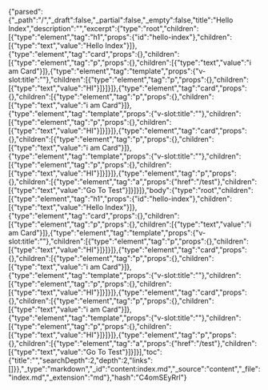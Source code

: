 {"parsed":{"_path":"/","_draft":false,"_partial":false,"_empty":false,"title":"Hello Index","description":"","excerpt":{"type":"root","children":[{"type":"element","tag":"h1","props":{"id":"hello-index"},"children":[{"type":"text","value":"Hello Index"}]},{"type":"element","tag":"card","props":{},"children":[{"type":"element","tag":"p","props":{},"children":[{"type":"text","value":"i am Card"}]},{"type":"element","tag":"template","props":{"v-slot:title":""},"children":[{"type":"element","tag":"p","props":{},"children":[{"type":"text","value":"HI"}]}]}]},{"type":"element","tag":"card","props":{},"children":[{"type":"element","tag":"p","props":{},"children":[{"type":"text","value":"i am Card"}]},{"type":"element","tag":"template","props":{"v-slot:title":""},"children":[{"type":"element","tag":"p","props":{},"children":[{"type":"text","value":"HI"}]}]}]},{"type":"element","tag":"card","props":{},"children":[{"type":"element","tag":"p","props":{},"children":[{"type":"text","value":"i am Card"}]},{"type":"element","tag":"template","props":{"v-slot:title":""},"children":[{"type":"element","tag":"p","props":{},"children":[{"type":"text","value":"HI"}]}]}]},{"type":"element","tag":"p","props":{},"children":[{"type":"element","tag":"a","props":{"href":"/test"},"children":[{"type":"text","value":"Go To Test"}]}]}]},"body":{"type":"root","children":[{"type":"element","tag":"h1","props":{"id":"hello-index"},"children":[{"type":"text","value":"Hello Index"}]},{"type":"element","tag":"card","props":{},"children":[{"type":"element","tag":"p","props":{},"children":[{"type":"text","value":"i am Card"}]},{"type":"element","tag":"template","props":{"v-slot:title":""},"children":[{"type":"element","tag":"p","props":{},"children":[{"type":"text","value":"HI"}]}]}]},{"type":"element","tag":"card","props":{},"children":[{"type":"element","tag":"p","props":{},"children":[{"type":"text","value":"i am Card"}]},{"type":"element","tag":"template","props":{"v-slot:title":""},"children":[{"type":"element","tag":"p","props":{},"children":[{"type":"text","value":"HI"}]}]}]},{"type":"element","tag":"card","props":{},"children":[{"type":"element","tag":"p","props":{},"children":[{"type":"text","value":"i am Card"}]},{"type":"element","tag":"template","props":{"v-slot:title":""},"children":[{"type":"element","tag":"p","props":{},"children":[{"type":"text","value":"HI"}]}]}]},{"type":"element","tag":"p","props":{},"children":[{"type":"element","tag":"a","props":{"href":"/test"},"children":[{"type":"text","value":"Go To Test"}]}]}],"toc":{"title":"","searchDepth":2,"depth":2,"links":[]}},"_type":"markdown","_id":"content:index.md","_source":"content","_file":"index.md","_extension":"md"},"hash":"C4omSEyRrl"}